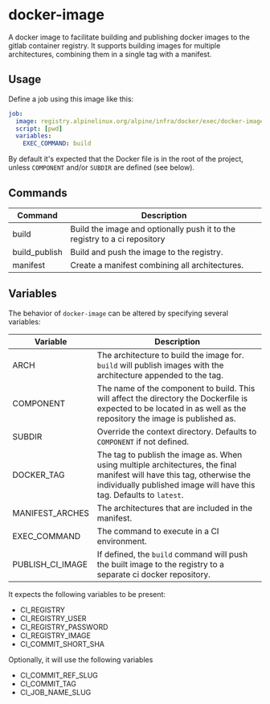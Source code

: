 # docker-image

A docker image to facilitate building and publishing docker images to the gitlab
container registry. It supports building images for multiple architectures,
combining them in a single tag with a manifest.

## Usage

Define a job using this image like this:

``` yaml
job:
  image: registry.alpinelinux.org/alpine/infra/docker/exec/docker-image:v2022-09-28
  script: [pwd]
  variables:
    EXEC_COMMAND: build
```

By default it's expected that the Docker file is in the root of the project,
unless `COMPONENT` and/or `SUBDIR` are defined (see below).

## Commands

| Command       | Description                                                               |
|---------------|---------------------------------------------------------------------------|
| build         | Build the image and optionally push it to the registry to a ci repository |
| build_publish | Build and push the image to the registry.                                 |
| manifest      | Create a manifest combining all architectures.                            |

## Variables

The behavior of `docker-image` can be altered by specifying several variables:

| Variable         | Description                                                                                                                                                                                     |
|------------------|-------------------------------------------------------------------------------------------------------------------------------------------------------------------------------------------------|
| ARCH             | The architecture to build the image for. `build` will publish images with the architecture appended to the tag.                                                                                 |
| COMPONENT        | The name of the component to build. This will affect the directory the Dockerfile is expected to be located in as well as the repository the image is published as.                             |
| SUBDIR           | Override the context directory. Defaults to `COMPONENT` if not defined.                                                                                                                         |
| DOCKER_TAG       | The tag to publish the image as. When using multiple architectures, the final manifest will have this tag, otherwise the individually published image will have this tag. Defaults to `latest`. |
| MANIFEST_ARCHES  | The architectures that are included in the manifest.                                                                                                                                            |
| EXEC_COMMAND     | The command to execute in a CI environment.                                                                                                                                                     |
| PUBLISH_CI_IMAGE | If defined, the `build` command will push the built image to the registry to a separate ci docker repository.                                                                                   |

It expects the following variables to be present:

* CI_REGISTRY
* CI_REGISTRY_USER
* CI_REGISTRY_PASSWORD
* CI_REGISTRY_IMAGE
* CI_COMMIT_SHORT_SHA

Optionally, it will use the following variables

* CI_COMMIT_REF_SLUG
* CI_COMMIT_TAG
* CI_JOB_NAME_SLUG

